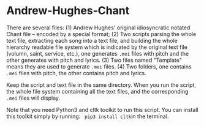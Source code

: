 # Andrew-Hughes-Chant

There are several files: (1) Andrew Hughes' original idiosyncratic notated Chant file – encoded by a special format; (2) Two scripts parsing the whole text file, extracting each song into a text file, and building the whole hierarchy readable file system which is indicated by the original text file (volumn, saint, service, etc.), one generates ```.mei``` files with pitch and the other generates with pitch and lyrics. (3) Two files named "Template" means they are used to generate ```.mei``` files. (4) Two folders, one contains ```.mei``` files with pitch, the other contains pitch and lyrics.

Keep the script and text file in the same directory. When you run the script, the whole file system containing all the text files, and the corresponding ```.mei``` files will display.

Note that you need Python3 and cltk toolkit to run this script. You can install this toolkit simply by running: ``` pip3 install cltk```in the terminal.  

